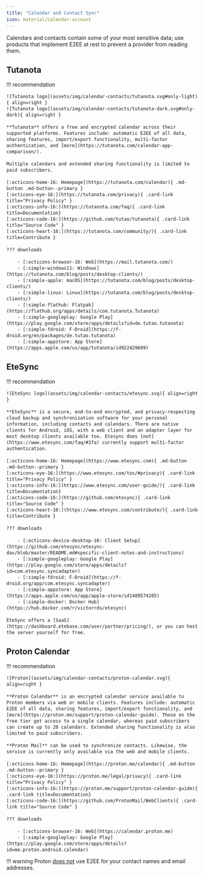 ```yaml
---
title: "Calendar and Contact Sync"
icon: material/calendar-account
---
```

Calendars and contacts contain some of your most sensitive data; use products that implement E2EE at rest to prevent a provider from reading them.

## Tutanota

!!! recommendation

    ![Tutanota logo](assets/img/calendar-contacts/tutanota.svg#only-light){ align=right }
    ![Tutanota logo](assets/img/calendar-contacts/tutanota-dark.svg#only-dark){ align=right }

    **Tutanota** offers a free and encrypted calendar across their supported platforms. Features include: automatic E2EE of all data, sharing features, import/export functionality, multi-factor authentication, and [more](https://tutanota.com/calendar-app-comparison/).

    Multiple calendars and extended sharing functionality is limited to paid subscribers.

    [:octicons-home-16: Homepage](https://tutanota.com/calendar){ .md-button .md-button--primary }
    [:octicons-eye-16:](https://tutanota.com/privacy){ .card-link title="Privacy Policy" }
    [:octicons-info-16:](https://tutanota.com/faq){ .card-link title=Documentation}
    [:octicons-code-16:](https://github.com/tutao/tutanota){ .card-link title="Source Code" }
    [:octicons-heart-16:](https://tutanota.com/community/){ .card-link title=Contribute }

    ??? downloads

        - [:octicons-browser-16: Web](https://mail.tutanota.com/)
        - [:simple-windows11: Windows](https://tutanota.com/blog/posts/desktop-clients/)
        - [:simple-apple: macOS](https://tutanota.com/blog/posts/desktop-clients/)
        - [:simple-linux: Linux](https://tutanota.com/blog/posts/desktop-clients/)
        - [:simple-flathub: Flatpak](https://flathub.org/apps/details/com.tutanota.Tutanota)
        - [:simple-googleplay: Google Play](https://play.google.com/store/apps/details?id=de.tutao.tutanota)
        - [:simple-fdroid: F-Droid](https://f-droid.org/en/packages/de.tutao.tutanota)
        - [:simple-appstore: App Store](https://apps.apple.com/us/app/tutanota/id922429609)

## EteSync

!!! recommendation

    ![EteSync logo](assets/img/calendar-contacts/etesync.svg){ align=right }

    **EteSync** is a secure, end-to-end encrypted, and privacy-respecting cloud backup and synchronization software for your personal information, including contacts and calendars. There are native clients for Android, iOS, with a web client and an adapter layer for most desktop clients available too. Etesync does [not](https://www.etesync.com/faq/#2fa) currently support multi-factor authentication.

    [:octicons-home-16: Homepage](https://www.etesync.com){ .md-button .md-button--primary }
    [:octicons-eye-16:](https://www.etesync.com/tos/#privacy){ .card-link title="Privacy Policy" }
    [:octicons-info-16:](https://www.etesync.com/user-guide/){ .card-link title=Documentation}
    [:octicons-code-16:](https://github.com/etesync){ .card-link title="Source Code" }
    [:octicons-heart-16:](https://www.etesync.com/contribute/){ .card-link title=Contribute }

    ??? downloads

        - [:octicons-device-desktop-16: Client Setup](https://github.com/etesync/etesync-dav/blob/master/README.md#specific-client-notes-and-instructions)
        - [:simple-googleplay: Google Play](https://play.google.com/store/apps/details?id=com.etesync.syncadapter)
        - [:simple-fdroid: F-Droid](https://f-droid.org/app/com.etesync.syncadapter)
        - [:simple-appstore: App Store](https://apps.apple.com/us/app/apple-store/id1489574285)
        - [:simple-docker: Docker Hub](https://hub.docker.com/r/victorrds/etesync)

    EteSync offers a [SaaS](https://dashboard.etebase.com/user/partner/pricing/), or you can host the server yourself for free.

## Proton Calendar

!!! recommendation

    ![Proton](assets/img/calendar-contacts/proton-calendar.svg){ align=right }

    **Proton Calendar** is an encrypted calendar service available to Proton members via web or mobile clients. Features include: automatic E2EE of all data, sharing features, import/export functionality, and [more](https://proton.me/support/proton-calendar-guide). Those on the free tier get access to a single calendar, whereas paid subscribers can create up to 20 calendars. Extended sharing functionality is also limited to paid subscribers.

    **Proton Mail** can be used to synchronize contacts. Likewise, the service is currently only available via the web and mobile clients.

    [:octicons-home-16: Homepage](https://proton.me/calendar){ .md-button .md-button--primary }
    [:octicons-eye-16:](https://proton.me/legal/privacy){ .card-link title="Privacy Policy" }
    [:octicons-info-16:](https://proton.me/support/proton-calendar-guide){ .card-link title=Documentation}
    [:octicons-code-16:](https://github.com/ProtonMail/WebClients){ .card-link title="Source Code" }

    ??? downloads

        - [:octicons-browser-16: Web](https://calendar.proton.me)
        - [:simple-googleplay: Google Play](https://play.google.com/store/apps/details?id=me.proton.android.calendar)

!!! warning
    Proton [does not](https://proton.me/support/proton-contacts#verify) use E2EE for your contact names and email addresses.
